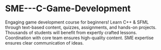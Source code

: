 # SME---C-Game-Development
Engaging game development course for beginners! Learn C++ &amp; SFML through text-based content, quizzes, assignments, and hands-on projects. Thousands of students will benefit from expertly crafted lessons. Coordination with core team ensures high-quality content. SME expertise ensures clear communication of ideas.

